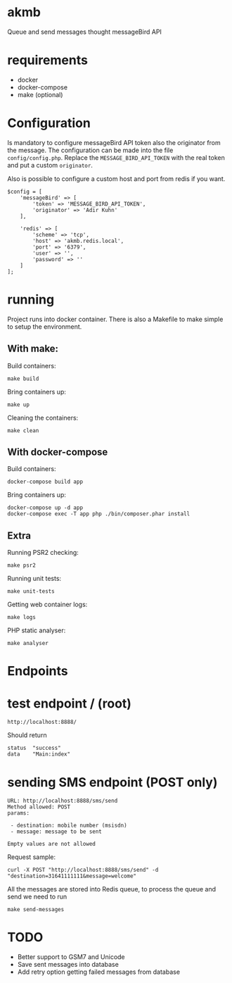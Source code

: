 # akmb
Queue and send messages thought messageBird API

# requirements
 - docker
 - docker-compose
 - make (optional)

# Configuration
Is mandatory to configure messageBird API token also the originator from the message. The configuration can be
made into the file `config/config.php`. Replace the `MESSAGE_BIRD_API_TOKEN` with the real token and put a custom `originator`.

Also is possible to configure a custom host and port from redis if you want.

```
$config = [
    'messageBird' => [
        'token' => 'MESSAGE_BIRD_API_TOKEN',
        'originator' => 'Adir Kuhn'
    ],

    'redis' => [
        'scheme' => 'tcp',
        'host' => 'akmb.redis.local',
        'port' => '6379',
        'user' => '',
        'password' => ''
    ]
];
```


# running

Project runs into docker container.
There is also a Makefile to make simple to setup the environment.

## With make:

Build containers:
```
make build
```

Bring containers up:
```
make up
```

Cleaning the containers:
```
make clean
```

## With docker-compose

Build containers:
```
docker-compose build app
```

Bring containers up:
```
docker-compose up -d app
docker-compose exec -T app php ./bin/composer.phar install
```

## Extra

Running PSR2 checking:
```
make psr2
```

Running unit tests:
```
make unit-tests
```

Getting web container logs:
```
make logs
```

PHP static analyser:
```
make analyser
```

# Endpoints

# test endpoint / (root)
```
http://localhost:8888/
```

Should return
```
status	"success"
data	"Main:index"
```

# sending SMS endpoint (POST only)
```
URL: http://localhost:8888/sms/send
Method allowed: POST
params:

 - destination: mobile number (msisdn)
 - message: message to be sent
 
Empty values are not allowed
```

Request sample:
```
curl -X POST "http://localhost:8888/sms/send" -d "destination=31641111111&message=welcome"
```

All the messages are stored into Redis queue, to process the queue and send we need to run
```
make send-messages
```

# TODO
 - Better support to GSM7 and Unicode
 - Save sent messages into database
 - Add retry option getting failed messages from database
